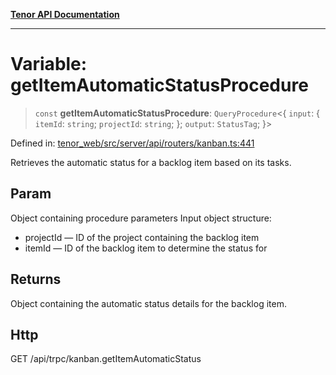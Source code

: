 [**Tenor API Documentation**](../../README.md)

***

# Variable: getItemAutomaticStatusProcedure

> `const` **getItemAutomaticStatusProcedure**: `QueryProcedure`\<\{ `input`: \{ `itemId`: `string`; `projectId`: `string`; \}; `output`: `StatusTag`; \}\>

Defined in: [tenor\_web/src/server/api/routers/kanban.ts:441](https://github.com/Apantli/Tenor/blob/551fcec623199ab0ac9668d926e7d67c9012d18e/tenor_web/src/server/api/routers/kanban.ts#L441)

Retrieves the automatic status for a backlog item based on its tasks.

## Param

Object containing procedure parameters
Input object structure:
- projectId — ID of the project containing the backlog item
- itemId — ID of the backlog item to determine the status for

## Returns

Object containing the automatic status details for the backlog item.

## Http

GET /api/trpc/kanban.getItemAutomaticStatus
